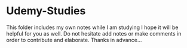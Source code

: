 # Udemy-Studies
This folder includes my own notes while I am studying I hope it will be helpful for you as well. 
Do not hesitate add notes or make comments in order to contribute and elaborate.
Thanks in advance...
